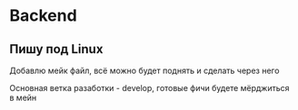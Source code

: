 # Backend

## Пишу под Linux

Добавлю мейк файл, всё можно будет поднять и сделать через него

Основная ветка разаботки - develop, готовые фичи будете мёрджиться в мейн
